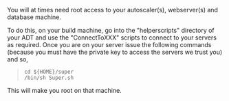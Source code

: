 You will at times need root access to your autoscaler(s), webserver(s) and database machine.

To do this, on your build machine, go into the "helperscripts" directory of your ADT and use the "ConnectToXXX" scripts to connect to your servers as required.
Once you are on your server issue the following commands (because you must have the private key to access the servers we trust you) and so,

>     cd ${HOME}/super   
>     /bin/sh Super.sh 

This will make you root on that machine. 
